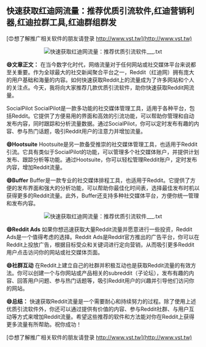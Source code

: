 ## **快速获取红迪网流量：推荐优质引流软件,红迪营销利器,红迪拉群工具,红迪群组群发**

[😍想了解推广相关软件的朋友请登录 http://www.vst.tw](http://www.vst.tw)

 <center><img src="https://vst.tw/MP4/tuiguang/png/2.png" alt="快速获取红迪网流量：推荐优质引流软件___.txt"></center>

**😄文章正文：**
在当今数字化时代，网络流量对于任何网站或社交媒体平台来说都至关重要。作为全球最大的社交新闻聚合平台之一，Reddit（红迪网）拥有庞大的用户基础和海量的内容。如何快速获取Reddit上的流量成为了许多网站和个人的关注点。今天，我将向大家推荐几款优质引流软件，助你快速获取Reddit网流量。

SocialPilot
SocialPilot是一款多功能的社交媒体管理工具，适用于各种平台，包括Reddit。它提供了方便易用的界面和高效的引流功能，可以帮助你管理和自动发布内容，同时跟踪和分析流量数据。通过SocialPilot，你可以定时发布有趣的内容、参与热门话题，吸引Reddit用户的注意力并增加流量。

**😄Hootsuite**
Hootsuite是另一款备受推崇的社交媒体管理工具，也适用于Reddit引流。它具有类似于SocialPilot的功能，可以管理多个社交媒体账户，并提供计划发布、跟踪分析等功能。通过Hootsuite，你可以轻松管理Reddit账户，定时发布内容，增加Reddit流量。

**😄Buffer**
Buffer是一款专业的社交媒体排程工具，也适用于Reddit。它提供了方便的发布界面和强大的分析功能，可以帮助你最佳化时间表，选择最佳发布时机以获得更多的Reddit流量。此外，Buffer还支持多种社交媒体平台，方便你统一管理和发布内容。

 <center><img src="https://vst.tw/MP4/tuiguang/png/1.png" alt="快速获取红迪网流量：推荐优质引流软件___.txt"></center>

**😄Reddit Ads**
如果你想迅速获取大量Reddit流量并愿意进行一些投资，Reddit Ads是一个值得考虑的选择。Reddit Ads是Reddit官方推出的广告平台，你可以在Reddit上投放广告，根据目标受众和关键词进行定向营销，从而吸引更多Reddit用户点击访问你的网站或社交媒体页面。

**😄社群互动**
在Reddit上建立自己的社群并积极互动也是获取Reddit流量的有效方法。你可以创建一个与你网站或产品相关的subreddit（子论坛），发布有趣的内容、回答用户问题、参与热门话题等，吸引Reddit用户的兴趣并引导他们访问你的网站。

**😄总结：**
快速获取Reddit流量是一个需要耐心和持续努力的过程。除了使用上述优质引流软件外，你还可以通过提供有价值的内容、参与Reddit社群、与用户互动等方式来增加Reddit流量。希望这些推荐的软件和方法能对你在Reddit上获得更多流量有所帮助。祝你成功！

[😍想了解推广相关软件的朋友请登录 http://www.vst.tw](http://www.vst.tw)



